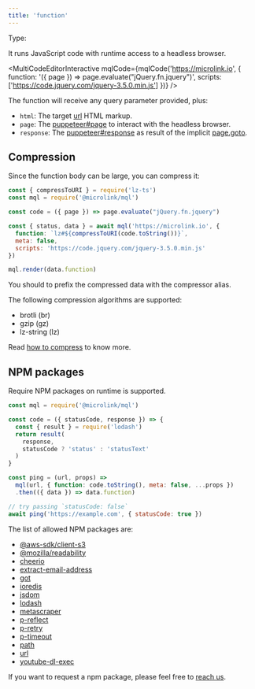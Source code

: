 ```yaml
---
title: 'function'
--- 
```


Type: <Type children='<string>'/>

It runs JavaScript code with runtime access to a headless browser.

<MultiCodeEditorInteractive 
  mqlCode={mqlCode('https://microlink.io', {
    function: '({ page }) => page.evaluate("jQuery.fn.jquery")',
    scripts: ['https://code.jquery.com/jquery-3.5.0.min.js']
  })}
/>

The function will receive any query parameter provided, plus:

- `html`: The target [url](/docs/api/parameters/url) HTML markup.
- `page`: The [puppeteer#page](https://pptr.dev/api/puppeteer.page/) to interact with the headless browser.
- `response`: The [puppeteer#response](https://pptr.dev/api/puppeteer.httpresponse/) as result of the implicit [page.goto](https://pptr.dev/api/puppeteer.page.goto/).

## Compression

Since the function body can be large, you can compress it:

```js
const { compressToURI } = require('lz-ts') 
const mql = require('@microlink/mql')

const code = ({ page }) => page.evaluate("jQuery.fn.jquery")

const { status, data } = await mql('https://microlink.io', {
  function: `lz#${compressToURI(code.toString())}`,
  meta: false,
  scripts: 'https://code.jquery.com/jquery-3.5.0.min.js'
})

mql.render(data.function)
```

<Figcaption>You should to prefix the compressed data with the compressor alias.</Figcaption>

The following compression algorithms are supported:

- brotli (br)
- gzip (gz)
- lz-string (lz)

Read [how to compress](/blog/compress) to know more.

## NPM packages

Require NPM packages on runtime is supported.

```js
const mql = require('@microlink/mql')

const code = ({ statusCode, response }) => {
  const { result } = require('lodash')
  return result(
    response,
    statusCode ? 'status' : 'statusText'
  )
}

const ping = (url, props) => 
  mql(url, { function: code.toString(), meta: false, ...props })
  .then(({ data }) => data.function)

// try passing `statusCode: false`
await ping('https://example.com', { statusCode: true })
```

The list of allowed NPM packages are:

- [@aws-sdk/client-s3](https://npm.im/@aws-sdk/client-s3)
- [@mozilla/readability](https://npm.im/@mozilla/readability)
- [cheerio](https://npm.im/cheerio)
- [extract-email-address](https://npm.im/extract-email-address)
- [got](https://npm.im/got)
- [ioredis](https://npm.im/ioredis)
- [jsdom](https://npm.im/jsdom)
- [lodash](https://npm.im/lodash)
- [metascraper](https://npm.im/metascraper)
- [p-reflect](https://npm.im/p-reflect)
- [p-retry](https://npm.im/p-retry)
- [p-timeout](https://npm.im/p-timeout)
- [path](https://nodejs.org/api/path.html)
- [url](https://nodejs.org/api/url.html)
- [youtube-dl-exec](https://npm.im/youtube-dl-exec)

If you want to request a npm package, please feel free to [reach us](mailto:hello@microlink.io).
